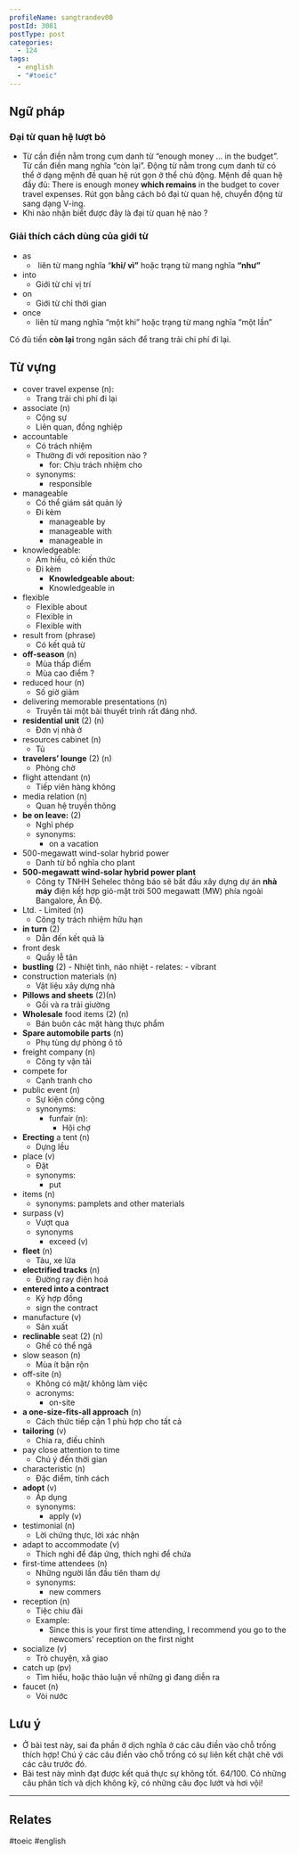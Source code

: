 ```yaml
---
profileName: sangtrandev00
postId: 3081
postType: post
categories:
  - 124
tags:
  - english
  - "#toeic"
---
```


## Ngữ pháp

### Đại từ quan hệ lượt bỏ
- Từ cần điền nằm trong cụm danh từ “enough money … in the budget”. Từ cần điền mang nghĩa “còn lại”. Động từ nằm trong cụm danh từ có thể ở dạng mệnh đề quan hệ rút gọn ở thể chủ động. Mệnh đề quan hệ đầy đủ: There is enough money **which remains** in the budget to cover travel expenses. Rút gọn bằng cách bỏ đại từ quan hệ, chuyển động từ sang dạng V-ing.
- Khi nào nhận biết được đây là đại từ quan hệ nào ?

### Giải thích cách dùng của giới từ

- as
	-  liên từ mang nghĩa “**khi/ vì”** hoặc trạng từ mang nghĩa **“như”**
- into
	- Giới từ chỉ vị trí
- on
	- Giới từ chỉ thời gian
- once
	- liên từ mang nghĩa “một khi” hoặc trạng từ mang nghĩa “một lần”


Có đủ tiền **còn lại** trong ngân sách để trang trải chi phí đi lại.

## Từ vựng

- cover travel expense (n): 
	- Trang trải chi phí đi lại
- associate (n)
	- Cộng sự
	- Liên quan, đồng nghiệp
- accountable
	- Có trách nhiệm
	- Thường đi với reposition nào ?
		- for: Chịu trách nhiệm cho
	- synonyms:
		- responsible
- manageable
	- Có thể giám sát quản lý
	- Đi kèm
		- manageable by
		- manageable with
		- manageable in
- knowledgeable: 
	- Am hiểu, có kiến thức
	- Đi kèm
		- **Knowledgeable about:**
		- Knowledgeable in
- flexible
	- Flexible about
	- Flexible in
	- Flexible with
- result from (phrase)
	- Có kết quả từ
- **off-season** (n)
	- Mùa thấp điểm
	- Mùa cao điểm ?
- reduced hour (n)
	- Số giờ giảm
- delivering memorable presentations (n)
	- Truyền tải một bài thuyết trình rất đáng nhớ.
- **residential unit** (2) (n)
	- Đơn vị nhà ở
- resources cabinet (n)
	- Tủ
- **travelers’ lounge** (2) (n)
	- Phòng chờ
- flight attendant (n)
	- Tiếp viên hàng không
- media relation (n)
	- Quan hệ truyền thông
- **be on leave:** (2)
	- Nghỉ phép
	- synonyms:
		- on a vacation
- 500-megawatt wind-solar hybrid power
	- Danh từ bổ nghĩa cho plant
-  **500-megawatt wind-solar hybrid power plant**
	- Công ty TNHH Sehelec thông báo sẽ bắt đầu xây dựng dự án **nhà máy** điện kết hợp gió-mặt trời 500 megawatt (MW) phía ngoài Bangalore, Ấn Độ.
- Ltd. - Limited (n)
	- Công ty trách nhiệm hữu hạn
- **in turn**  (2)
	- Dẫn đến kết quả là
- front desk
	- Quầy lễ tân
- **bustling** (2)
		- Nhiệt tình, náo nhiệt
		- relates:
			- vibrant
- construction materials (n)
	- Vật liệu xây dựng nhà
-  **Pillows and sheets** (2)(n)
	- Gối và ra trải giường
- **Wholesale** food items (2) (n)
	- Bán buôn các mặt hàng thực phẩm
- **Spare automobile parts** (n)
	- Phụ tùng dự phòng ô tô
- freight company (n)
	- Công ty vận tải
- compete for 
	- Cạnh tranh cho
- public event (n)
	- Sự kiện công cộng
	- synonyms:
		- funfair (n):
			- Hội chợ
- **Erecting** a tent (n)
	- Dựng lều
- place (v)
	- Đặt
	- synonyms:
		- put
- items (n)
	- synonyms: pamplets and other materials
- surpass (v)
	- Vượt qua
	- synonyms
		- exceed (v)
- **fleet** (n)
	- Tàu, xe lửa
- **electrified tracks** (n)
	- Đường ray điện hoá
- **entered into a contract** 
	- Ký hợp đồng
	- sign the contract
- manufacture (v)
	- Sản xuất
- **reclinable** seat (2) (n)
	- Ghế có thể ngã
- slow season (n)
	- Mùa ít bận rộn
- off-site (n)
	- Không có mặt/ không làm việc
	- acronyms:
		- on-site
- **a one-size-fits-all approach** (n)
	- Cách thức tiếp cận 1 phù hợp cho tất cả
- **tailoring** (v)
	- Chia ra, điều chỉnh
- pay close attention to time
	- Chú ý đến thời gian
- characteristic (n)
	- Đặc điểm, tính cách
- **adopt** (v)
	- Áp dụng
	- synonyms:
		- apply (v)
- testimonial (n)
	- Lời chứng thực, lời xác nhận
- adapt to accommodate (v)
	- Thích nghi để đáp ứng, thích nghi để chứa
- first-time attendees (n)
	- Những người lần đầu tiên tham dự
	- synonyms:
		- new commers
- reception (n)
	- Tiệc chiu đãi
	- Example: 
		- Since this is your first time attending, I recommend you go to the newcomers' reception on the first night
- socialize (v)
	- Trò chuyện, xã giao
- catch up (pv)
	- Tìm hiểu, hoặc thảo luận về những gì đang diễn ra
- faucet (n)
	- Vòi nước
## Lưu ý

- Ở bài test này, sai đa phần ở dịch nghĩa ở các câu điền vào chỗ trống thích hợp! Chú ý các câu điền vào chỗ trống có sự liên kết chặt chẽ với các câu trước đó.
- Bài test này mình đạt được kết quả thực sự không tốt. 64/100. Có những câu phân tích và dịch không kỹ, có những câu đọc lướt và hơi vội!

---
## Relates
#toeic #english 